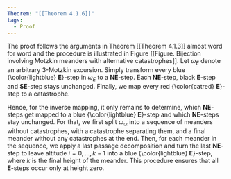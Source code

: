```yaml
---
Theorem: "[[Theorem 4.1.6]]"
tags:
  - Proof
---
```


The proof follows the arguments in Theorem [[Theorem 4.1.3]] almost word for word and the procedure is illustrated in Figure [[Figure. Bijection involving Motzkin meanders with alternative catastrophes]].
Let $\omega_E$ denote an arbitrary 3-Motzkin excursion. 
Simply transform every blue {\color{lightblue} **E**}-step in $\omega_E$ to a **NE**-step.
Each **NE**-step, black **E**-step and **SE**-step stays unchanged.
Finally, we map every red {\color{catred} **E**}-step to a catastrophe.

Hence, for the inverse mapping, it only remains to determine, which **NE**-steps get mapped to a blue {\color{lightblue} **E**}-step and which **NE**-steps stay unchanged.
For that, we first split $\omega_\mathcal{D}$ into a sequence of meanders without catastrophes, with a catastrophe separating them, and a final meander without any catastrophes at the end.
Then, for each meander in the sequence, we apply a last passage decomposition and turn the last **NE**-step to leave altitude $i = 0, \dots, k - 1$ into a blue {\color{lightblue} **E**}-step, where $k$ is the final height of the meander. This procedure ensures that all **E**-steps occur only at height zero.
